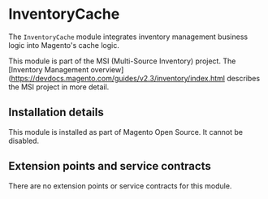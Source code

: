 # InventoryCache

The `InventoryCache` module integrates inventory management business logic into Magento's cache logic.

This module is part of the MSI (Multi-Source Inventory) project. The 
[Inventory Management overview](https://devdocs.magento.com/guides/v2.3/inventory/index.html
describes the MSI project in more detail.

## Installation details

This module is installed as part of Magento Open Source. It cannot be disabled.

## Extension points and service contracts

There are no extension points or service contracts for this module.
